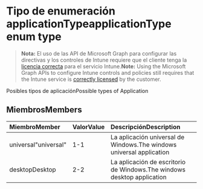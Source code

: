 # <a name="applicationtype-enum-type"></a><span data-ttu-id="932ba-101">Tipo de enumeración applicationType</span><span class="sxs-lookup"><span data-stu-id="932ba-101">applicationType enum type</span></span>

> <span data-ttu-id="932ba-102">**Nota:** El uso de las API de Microsoft Graph para configurar las directivas y los controles de Intune requiere que el cliente tenga la [licencia correcta](https://go.microsoft.com/fwlink/?linkid=839381) para el servicio Intune.</span><span class="sxs-lookup"><span data-stu-id="932ba-102">**Note:** Using the Microsoft Graph APIs to configure Intune controls and policies still requires that the Intune service is [correctly licensed](https://go.microsoft.com/fwlink/?linkid=839381) by the customer.</span></span>

<span data-ttu-id="932ba-103">Posibles tipos de aplicación</span><span class="sxs-lookup"><span data-stu-id="932ba-103">Possible types of Application</span></span>
## <a name="members"></a><span data-ttu-id="932ba-104">Miembros</span><span class="sxs-lookup"><span data-stu-id="932ba-104">Members</span></span>
|<span data-ttu-id="932ba-105">Miembro</span><span class="sxs-lookup"><span data-stu-id="932ba-105">Member</span></span>|<span data-ttu-id="932ba-106">Valor</span><span class="sxs-lookup"><span data-stu-id="932ba-106">Value</span></span>|<span data-ttu-id="932ba-107">Descripción</span><span class="sxs-lookup"><span data-stu-id="932ba-107">Description</span></span>|
|:---|:---|:---|
|<span data-ttu-id="932ba-108">universal</span><span class="sxs-lookup"><span data-stu-id="932ba-108">"universal"</span></span>|<span data-ttu-id="932ba-109">1</span><span class="sxs-lookup"><span data-stu-id="932ba-109">-1</span></span>|<span data-ttu-id="932ba-110">La aplicación universal de Windows.</span><span class="sxs-lookup"><span data-stu-id="932ba-110">The windows universal application</span></span>|
|<span data-ttu-id="932ba-111">desktop</span><span class="sxs-lookup"><span data-stu-id="932ba-111">Desktop</span></span>|<span data-ttu-id="932ba-112">2</span><span class="sxs-lookup"><span data-stu-id="932ba-112">-2</span></span>|<span data-ttu-id="932ba-113">La aplicación de escritorio de Windows.</span><span class="sxs-lookup"><span data-stu-id="932ba-113">The windows desktop application</span></span>|








